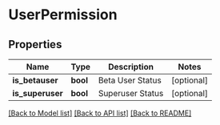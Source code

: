 # UserPermission

## Properties
Name | Type | Description | Notes
------------ | ------------- | ------------- | -------------
**is_betauser** | **bool** | Beta User Status | [optional] 
**is_superuser** | **bool** | Superuser Status | [optional] 

[[Back to Model list]](../README.md#documentation-for-models) [[Back to API list]](../README.md#documentation-for-api-endpoints) [[Back to README]](../README.md)


